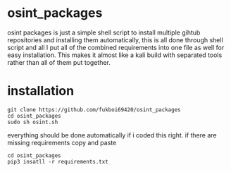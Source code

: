 # osint_packages
osint packages is just a simple shell script to install multiple gihtub repositories and installing them automatically,
this is all done through shell script and all I put all of the combined requirements into one file as well for easy installation.
This makes it almost like a kali build with separated tools rather than all of them put together.

# installation
```
git clone https://github.com/fukboi69420/osint_packages
cd osint_packages
sudo sh osint.sh
```
everything should be done automatically if i coded this right.
if there are missing requirements copy and paste
```
cd osint_packages
pip3 insatll -r requirements.txt
```
